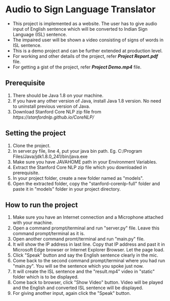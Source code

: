 # Audio to Sign Language Translator
<ul>
<li> This project is implemented as a website. The user has to give audio input of English sentence which will be converted to Indian Sign Language (ISL) sentence. 
<li> The impaired user will be shown a video consisting of signs of words in ISL sentence.
<li> This is a demo project and can be further extended at production level.
<li> For working and other details of the project, refer <b><i>Project Report.pdf</i></b> file.
<li> For getting a gist of the project, refer <b><i>Project Demo.mp4</i></b> file.
</ul>

## Prerequisite
<ol>
<li> There should be Java 1.8 on your machine.
<li> If you have any other version of Java, install Java 1.8 version. No need to uninstall previous version of Java.
<li> Download Stanford Core NLP zip file from <i>https://stanfordnlp.github.io/CoreNLP/</i>
</ol>

## Setting the project
<ol>
<li> Clone the project.
<li> In server.py file, line 4, put your java bin path. Eg. C:/Program Files/Java/jdk1.8.0_241/bin/java.exe
<li> Make sure you have JAVAHOME path in your Environment Variables.
<li> Extract the Stanford Core NLP zip file which you downloaded in prerequisite.
<li> In your project folder, create a new folder named as "models".
<li> Open the extracted folder, copy the "stanford-corenlp-full" folder and paste it in "models" folder in your project directory.
</ol>

## How to run the project
<ol>
<li> Make sure you have an Internet connection and a Microphone attached with your machine.
<li> Open a command prompt/terminal and run "server.py" file. Leave this command prompt/terminal as it is.
<li> Open another command promt/terminal and run "main.py" file.
<li> It will show the IP address in last line. Copy that IP address and past it in Microsoft Edge browser or Internet Explorer Browser. Let the page load.
<li> Click "Speak" button and say the English sentence clearly in the mic.
<li> Come back to the second command prompt/terminal where you had run "main.py". You will se the sentence which you spoke just now.
<li> It will create the ISL sentence and the "result.mp4" video in "static" folder which is to be displayed.
<li> Come back to browser, click "Show Video" button. Video will be played and the English and converted ISL sentence will be displayed.
<li> For giving another input, again click the "Speak" button.
</ol>



